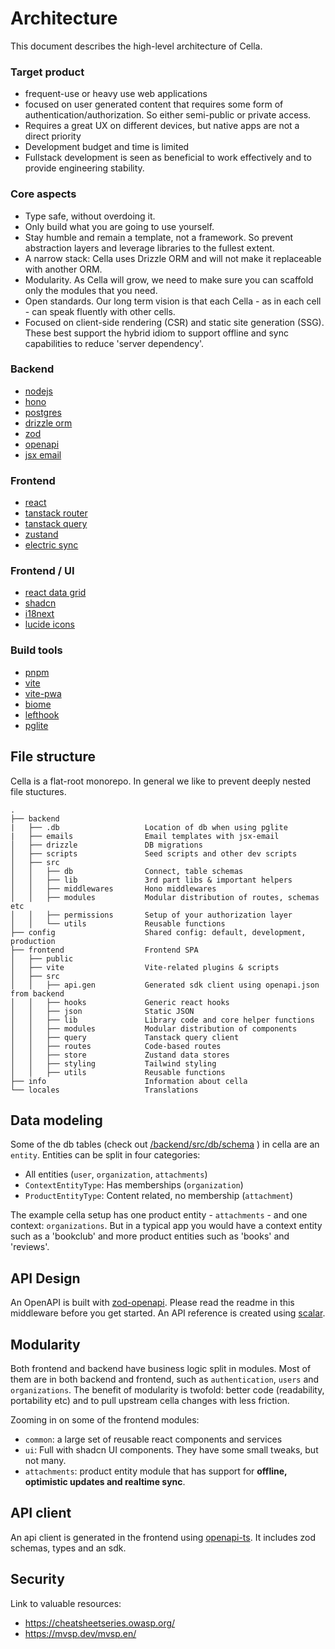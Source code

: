# Architecture
This document describes the high-level architecture of Cella.

### Target product
* frequent-use or heavy use web applications
* focused on user generated content that requires some form of authentication/authorization. So either semi-public or private access.
* Requires a great UX on different devices, but native apps are not a direct priority
* Development budget and time is limited
* Fullstack development is seen as beneficial to work effectively and to provide engineering stability. 

### Core aspects
 * Type safe, without overdoing it. 
 * Only build what you are going to use yourself.
 * Stay humble and remain a template, not a framework. So prevent abstraction layers and leverage libraries to the fullest extent.
 * A narrow stack: Cella uses Drizzle ORM and will not make it replaceable with another ORM.
 * Modularity. As Cella will grow, we need to make sure you can scaffold only the modules that you need.
 * Open standards. Our long term vision is that each Cella - as in each cell - can speak fluently with other cells.
 * Focused on client-side rendering (CSR) and static site generation (SSG). These best support the hybrid idiom to support offline and sync capabilities to reduce 'server dependency'. 

### Backend
- [nodejs](https://nodejs.org)
- [hono](https://hono.dev)
- [postgres](https://www.postgresql.org)
- [drizzle orm](https://orm.drizzle.team/)
- [zod](https://github.com/colinhacks/zod)
- [openapi](https://www.openapis.org)
- [jsx email](https://jsx.email/)

### Frontend
- [react](https://reactjs.org)
- [tanstack router](https://github.com/tanstack/router)
- [tanstack query](https://github.com/tanstack/query)
- [zustand](https://github.com/pmndrs/zustand)
- [electric sync](https://electric-sql.com/)

### Frontend / UI
- [react data grid](https://github.com/adazzle/react-data-grid)
- [shadcn](https://ui.shadcn.com)
- [i18next](https://www.i18next.com)
- [lucide icons](https://lucide.dev)

### Build tools
- [pnpm](https://pnpm.io)
- [vite](https://vitejs.dev)
- [vite-pwa](https://github.com/antfu/vite-plugin-pwa)
- [biome](https://biomejs.dev)
- [lefthook](https://github.com/evilmartians/lefthook)
- [pglite](https://pglite.dev/)


## File structure
Cella is a flat-root monorepo. In general we like to prevent deeply nested file stuctures.

```
.
├── backend
|   ├── .db                   Location of db when using pglite
|   ├── emails                Email templates with jsx-email
│   ├── drizzle               DB migrations
│   ├── scripts               Seed scripts and other dev scripts
│   ├── src                   
│   │   ├── db                Connect, table schemas
│   │   ├── lib               3rd part libs & important helpers
│   │   ├── middlewares       Hono middlewares
│   │   ├── modules           Modular distribution of routes, schemas etc
│   │   ├── permissions       Setup of your authorization layer
│   │   └── utils             Reusable functions
├── config                    Shared config: default, development, production
├── frontend                  Frontend SPA
│   ├── public                
│   ├── vite                  Vite-related plugins & scripts
│   ├── src                   
│   │   ├── api.gen           Generated sdk client using openapi.json from backend
│   │   ├── hooks             Generic react hooks
│   │   ├── json              Static JSON
│   │   ├── lib               Library code and core helper functions
│   │   ├── modules           Modular distribution of components
│   │   ├── query             Tanstack query client
│   │   ├── routes            Code-based routes
│   │   ├── store             Zustand data stores
│   │   ├── styling           Tailwind styling
│   │   ├── utils             Reusable functions
├── info                      Information about cella
└── locales                   Translations
```

## Data modeling
Some of the db tables (check out [/backend/src/db/schema]() ) in cella are an `entity`. Entities can be split in four categories:
* All entities (`user`, `organization`, `attachments`)
* `ContextEntityType`: Has memberships (`organization`)
* `ProductEntityType`: Content related, no membership (`attachment`)

The example cella setup has one product entity - `attachments` - and one context: `organizations`. But in a typical app you would have a context entity such as a 'bookclub' and more product entities such as 'books' and 'reviews'.

## API Design
An OpenAPI is built with [zod-openapi](https://github.com/honojs/middleware/tree/main/packages/zod-openapi). Please read the readme in this middleware before you get started. An API reference is created using [scalar](https://github.com/scalar/scalar).

## Modularity
Both frontend and backend have business logic split in modules. Most of them are in both backend and frontend, such as `authentication`, `users` and `organizations`. The benefit of modularity is twofold: better code (readability, portability etc) and to pull upstream cella changes with less friction.

Zooming in on some of the frontend modules:
* `common`: a large set of reusable react components and services 
* `ui`: Full with shadcn UI components. They have some small tweaks, but not many.
* `attachments`: product entity module that has support for **offline, optimistic updates and realtime sync**.

## API client
An api client is generated in the frontend using [openapi-ts](https://github.com/hey-api/openapi-ts). It includes zod schemas, types and an sdk.

## Security
Link to valuable resources:
* https://cheatsheetseries.owasp.org/
* https://mvsp.dev/mvsp.en/
 